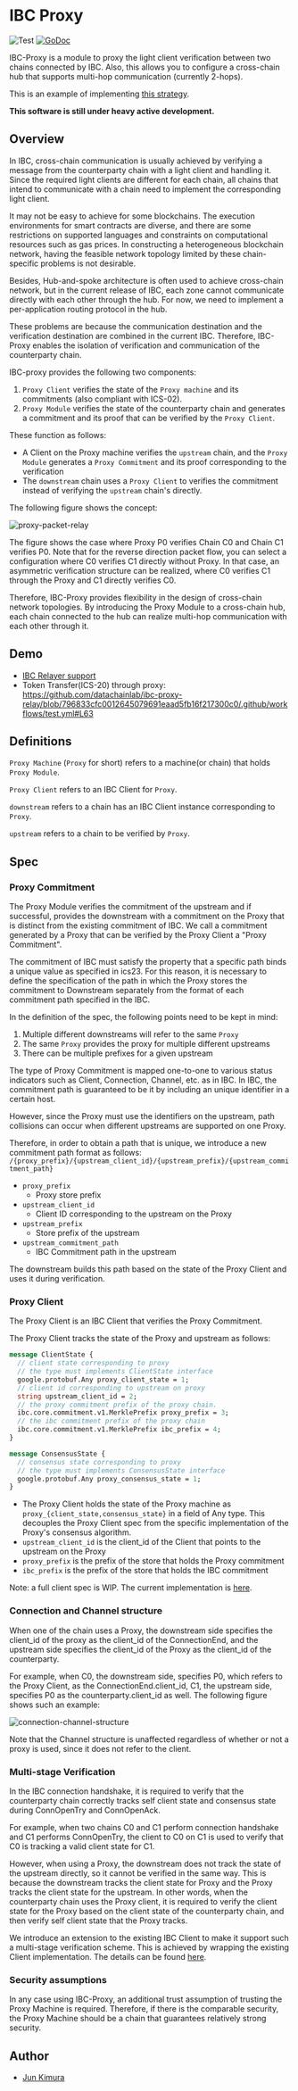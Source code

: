 # IBC Proxy

![Test](https://github.com/datachainlab/ibc-proxy/workflows/Test/badge.svg)
[![GoDoc](https://godoc.org/github.com/datachainlab/ibc-proxy?status.svg)](https://pkg.go.dev/github.com/datachainlab/ibc-proxy?tab=doc)

IBC-Proxy is a module to proxy the light client verification between two chains connected by IBC. Also, this allows you to configure a cross-chain hub that supports multi-hop communication (currently 2-hops).

This is an example of implementing [this strategy](https://github.com/cosmos/ibc/tree/ee71d0640c23ec4e05e924f52f557b5e06c1d82f/spec/core/ics-002-client-semantics#proxy-clients).

**This software is still under heavy active development.**

## Overview

In IBC, cross-chain communication is usually achieved by verifying a message from the counterparty chain with a light client and handling it. Since the required light clients are different for each chain, all chains that intend to communicate with a chain need to implement the corresponding light client.

It may not be easy to achieve for some blockchains. The execution environments for smart contracts are diverse, and there are some restrictions on supported languages and constraints on computational resources such as gas prices. In constructing a heterogeneous blockchain network, having the feasible network topology limited by these chain-specific problems is not desirable.

Besides, Hub-and-spoke architecture is often used to achieve cross-chain network, but in the current release of IBC, each zone cannot communicate directly with each other through the hub. For now, we need to implement a per-application routing protocol in the hub.

These problems are because the communication destination and the verification destination are combined in the current IBC. Therefore, IBC-Proxy enables the isolation of verification and communication of the counterparty chain.

IBC-proxy provides the following two components:

1. `Proxy Client` verifies the state of the `Proxy machine` and its commitments (also compliant with ICS-02).
2. `Proxy Module` verifies the state of the counterparty chain and generates a commitment and its proof that can be verified by the `Proxy Client`.

These function as follows:

- A Client on the Proxy machine verifies the `upstream` chain, and the `Proxy Module` generates a `Proxy Commitment` and its proof corresponding to the verification
- The `downstream` chain uses a `Proxy Client` to verifies the commitment instead of verifying the `upstream` chain's directly.

The following figure shows the concept:

![proxy-packet-relay](./docs/proxy-packet-relay.png "proxy-packet-relay")

The figure shows the case where Proxy P0 verifies Chain C0 and Chain C1 verifies P0. Note that for the reverse direction packet flow, you can select a configuration where C0 verifies C1 directly without Proxy. In that case, an asymmetric verification structure can be realized, where C0 verifies C1 through the Proxy and C1 directly verifies C0.

Therefore, IBC-Proxy provides flexibility in the design of cross-chain network topologies. By introducing the Proxy Module to a cross-chain hub, each chain connected to the hub can realize multi-hop communication with each other through it.

## Demo

- [IBC Relayer support](https://github.com/datachainlab/ibc-proxy-relay)
- Token Transfer(ICS-20) through proxy: https://github.com/datachainlab/ibc-proxy-relay/blob/796833cfc0012645079691eaad5fb16f217300c0/.github/workflows/test.yml#L63

## Definitions

`Proxy Machine` (`Proxy` for short) refers to a machine(or chain) that holds `Proxy Module`.

`Proxy Client` refers to an IBC Client for `Proxy`.

`downstream` refers to a chain has an IBC Client instance corresponding to `Proxy`.

`upstream` refers to a chain to be verified by `Proxy`.

## Spec

### Proxy Commitment

The Proxy Module verifies the commitment of the upstream and if successful, provides the downstream with a commitment on the Proxy that is distinct from the existing commitment of IBC. We call a commitment generated by a Proxy that can be verified by the Proxy Client a "Proxy Commitment".

The commitment of IBC must satisfy the property that a specific path binds a unique value as specified in ics23. For this reason, it is necessary to define the specification of the path in which the Proxy stores the commitment to Downstream separately from the format of each commitment path specified in the IBC.

In the definition of the spec, the following points need to be kept in mind:
1. Multiple different downstreams will refer to the same `Proxy`
2. The same `Proxy` provides the proxy for multiple different upstreams
3. There can be multiple prefixes for a given upstream

The type of Proxy Commitment is mapped one-to-one to various status indicators such as Client, Connection, Channel, etc. as in IBC. In IBC, the commitment path is guaranteed to be it by including an unique identifier in a certain host.

However, since the Proxy must use the identifiers on the upstream, path collisions can occur when different upstreams are supported on one Proxy.

Therefore, in order to obtain a path that is unique, we introduce a new commitment path format as follows:
`/{proxy_prefix}/{upstream_client_id}/{upstream_prefix}/{upstream_commitment_path}`

- `proxy_prefix`
    - Proxy store prefix
- `upstream_client_id`
    - Client ID corresponding to the upstream on the Proxy
- `upstream_prefix`
    - Store prefix of the upstream
- `upstream_commitment_path`
    - IBC Commitment path in the upstream

The downstream builds this path based on the state of the Proxy Client and uses it during verification.

### Proxy Client

The Proxy Client is an IBC Client that verifies the Proxy Commitment.

The Proxy Client tracks the state of the Proxy and upstream as follows:

```protobuf
message ClientState {
  // client state corresponding to proxy
  // the type must implements ClientState interface
  google.protobuf.Any proxy_client_state = 1;
  // client id corresponding to upstream on proxy
  string upstream_client_id = 2;
  // the proxy commitment prefix of the proxy chain.
  ibc.core.commitment.v1.MerklePrefix proxy_prefix = 3;
  // the ibc commitment prefix of the proxy chain
  ibc.core.commitment.v1.MerklePrefix ibc_prefix = 4;
}

message ConsensusState {
  // consensus state corresponding to proxy
  // the type must implements ConsensusState interface
  google.protobuf.Any proxy_consensus_state = 1;
}
```

- The Proxy Client holds the state of the Proxy machine as `proxy_{client_state,consensus_state}` in a field of Any type. This decouples the Proxy Client spec from the specific implementation of the Proxy's consensus algorithm.
- `upstream_client_id` is the client_id of the Client that points to the upstream on the Proxy
- `proxy_prefix` is the prefix of the store that holds the Proxy commitment
- `ibc_prefix` is the prefix of the store that holds the IBC commitment

Note: a full client spec is WIP. The current implementation is [here](./modules/light-clients/xx-proxy/types/client_state.go).

### Connection and Channel structure

When one of the chain uses a Proxy, the downstream side specifies the client_id of the proxy as the client_id of the ConnectionEnd, and the upstream side specifies the client_id of the Proxy as the client_id of the counterparty.

For example, when C0, the downstream side, specifies P0, which refers to the Proxy Client, as the ConnectionEnd.client_id, C1, the upstream side, specifies P0 as the counterparty.client_id as well. The following figure shows such an example:

![connection-channel-structure](./docs/connection-channel-structure.png "connection-channel-structure")

Note that the Channel structure is unaffected regardless of whether or not a proxy is used, since it does not refer to the client.

### Multi-stage Verification

In the IBC connection handshake, it is required to verify that the counterparty chain correctly tracks self client state and consensus state during ConnOpenTry and ConnOpenAck.

For example, when two chains C0 and C1 perform connection handshake and C1 performs ConnOpenTry, the client to C0 on C1 is used to verify that C0 is tracking a valid client state for C1.

However, when using a Proxy, the downstream does not track the state of the upstream directly, so it cannot be verified in the same way. This is because the downstream tracks the client state for Proxy and the Proxy tracks the client state for the upstream. In other words, when the counterparty chain uses the Proxy client, it is required to verify the client state for the Proxy based on the client state of the counterparty chain, and then verify self client state that the Proxy tracks.

We introduce an extension to the existing IBC Client to make it support such a multi-stage verification scheme. This is achieved by wrapping the existing Client implementation. The details can be found [here](./modules/light-clients/xx-multiv).

### Security assumptions

In any case using IBC-Proxy, an additional trust assumption of trusting the Proxy Machine is required. Therefore, if there is the comparable security, the Proxy Machine should be a chain that guarantees relatively strong security.

## Author

- [Jun Kimura](https://github.com/bluele)
